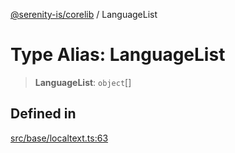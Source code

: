 [@serenity-is/corelib](../README.md) / LanguageList

# Type Alias: LanguageList

> **LanguageList**: `object`[]

## Defined in

[src/base/localtext.ts:63](https://github.com/serenity-is/serenity/blob/master/packages/corelib/src/base/localtext.ts#L63)
